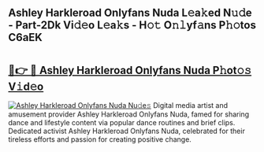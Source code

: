 ## Ashley Harkleroad Onlyfans Nuda L𝚎a𝚔ed N𝚞𝚍e - Part-2Dk Vi𝚍𝚎o L𝚎a𝚔s - H𝚘𝚝 O𝚗𝚕yf𝚊ns P𝚑𝚘tos C6aEK

# <h2><a href="http://kf5jeu.oniu.top/?m=Ashley+Harkleroad+Onlyfans+Nuda">🔗👉 🔴 Ashley Harkleroad Onlyfans Nuda P𝚑ot𝚘𝚜 V𝚒d𝚎o</a></h2>

[![Ashley Harkleroad Onlyfans Nuda Nu𝚍e𝚜](https://i.imgur.com/0qMVB7G.gif)](http://kf5jeu.oniu.top/?m=Ashley+Harkleroad+Onlyfans+Nuda)
Digital media artist and amusement provider Ashley Harkleroad Onlyfans Nuda, famed for sharing dance and lifestyle content via popular dance routines and brief clips. Dedicated activist Ashley Harkleroad Onlyfans Nuda, celebrated for their tireless efforts and passion for creating positive change.  
